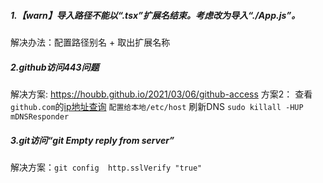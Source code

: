 ##### 1.【warn】导入路径不能以“.tsx”扩展名结束。考虑改为导入“./App.js”。

解决办法：配置路径别名 + 取出扩展名称




##### 2.github访问443问题
解决方案: https://houbb.github.io/2021/03/06/github-access
方案2： 查看`github.com`的[ip地址查询](https://whatismyipaddress.com/hostname-ip)
`配置给本地/etc/host`
刷新DNS `sudo killall -HUP mDNSResponder`

##### 3.git访问“git Empty reply from server”
解决方案：`git config  http.sslVerify "true" `